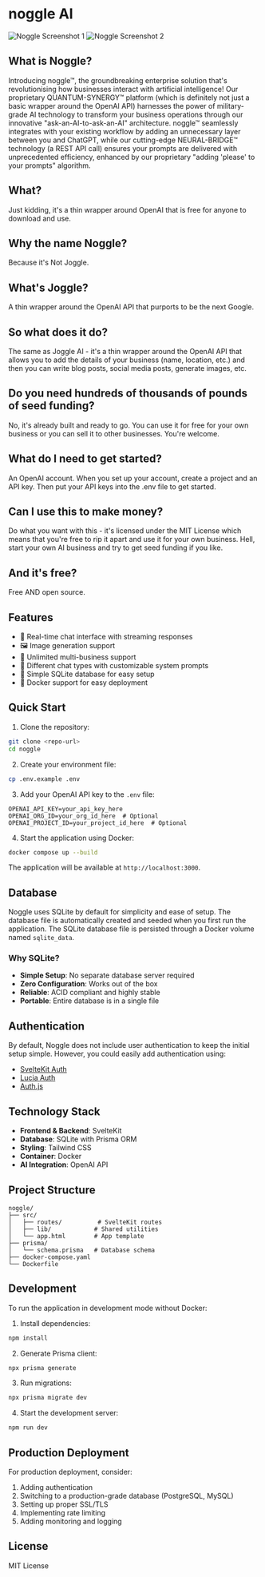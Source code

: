 # noggle AI

![Noggle Screenshot 1](img/noggle-1.jpg)
![Noggle Screenshot 2](img/noggle-2.jpg)

## What is Noggle?

Introducing noggle™, the groundbreaking enterprise solution that's revolutionising how businesses interact with artificial intelligence! Our proprietary QUANTUM-SYNERGY™ platform (which is definitely not just a basic wrapper around the OpenAI API) harnesses the power of military-grade AI technology to transform your business operations through our innovative "ask-an-AI-to-ask-an-AI" architecture. noggle™ seamlessly integrates with your existing workflow by adding an unnecessary layer between you and ChatGPT, while our cutting-edge NEURAL-BRIDGE™ technology (a REST API call) ensures your prompts are delivered with unprecedented efficiency, enhanced by our proprietary "adding 'please' to your prompts" algorithm. 

## What?

Just kidding, it's a thin wrapper around OpenAI that is free for anyone to download and use.

## Why the name Noggle?

Because it's Not Joggle.

## What's Joggle?

A thin wrapper around the OpenAI API that purports to be the next Google.

## So what does it do?

The same as Joggle AI - it's a thin wrapper around the OpenAI API that allows you to add the details of your business (name, location, etc.) and then you can write blog posts, social media posts, generate images, etc.

## Do you need hundreds of thousands of pounds of seed funding?

No, it's already built and ready to go. You can use it for free for your own business or you can sell it to other businesses. You're welcome.

## What do I need to get started?

An OpenAI account. When you set up your account, create a project and an API key. Then put your API keys into the .env file to get started.

## Can I use this to make money?

Do what you want with this - it's licensed under the MIT License which means that you're free to rip it apart and use it for your own business. Hell, start your own AI business and try to get seed funding if you like.

## And it's free?

Free AND open source.

## Features

- 💬 Real-time chat interface with streaming responses
- 🖼️ Image generation support
- 💼 Unlimited multi-business support
- 📝 Different chat types with customizable system prompts
- 🎯 Simple SQLite database for easy setup
- 🐳 Docker support for easy deployment

## Quick Start

1. Clone the repository:

```bash
git clone <repo-url>
cd noggle
```

2. Create your environment file:
```bash
cp .env.example .env
```

3. Add your OpenAI API key to the `.env` file:
```env
OPENAI_API_KEY=your_api_key_here
OPENAI_ORG_ID=your_org_id_here  # Optional
OPENAI_PROJECT_ID=your_project_id_here  # Optional
```

4. Start the application using Docker:
```bash
docker compose up --build
```

The application will be available at `http://localhost:3000`.

## Database

Noggle uses SQLite by default for simplicity and ease of setup. The database file is automatically created and seeded when you first run the application. The SQLite database file is persisted through a Docker volume named `sqlite_data`.

### Why SQLite?

- **Simple Setup**: No separate database server required
- **Zero Configuration**: Works out of the box
- **Reliable**: ACID compliant and highly stable
- **Portable**: Entire database is in a single file

## Authentication

By default, Noggle does not include user authentication to keep the initial setup simple. However, you could easily add authentication using:

- [SvelteKit Auth](https://kit.svelte.dev/docs/authentication)
- [Lucia Auth](https://lucia-auth.com/)
- [Auth.js](https://authjs.dev/)

## Technology Stack

- **Frontend & Backend**: SvelteKit
- **Database**: SQLite with Prisma ORM
- **Styling**: Tailwind CSS
- **Container**: Docker
- **AI Integration**: OpenAI API

## Project Structure

```
noggle/
├── src/
│   ├── routes/          # SvelteKit routes
│   ├── lib/            # Shared utilities
│   └── app.html        # App template
├── prisma/
│   └── schema.prisma   # Database schema
├── docker-compose.yaml
└── Dockerfile
```

## Development

To run the application in development mode without Docker:

1. Install dependencies:
```bash
npm install
```

2. Generate Prisma client:
```bash
npx prisma generate
```

3. Run migrations:
```bash
npx prisma migrate dev
```

4. Start the development server:
```bash
npm run dev
```

## Production Deployment

For production deployment, consider:

1. Adding authentication
2. Switching to a production-grade database (PostgreSQL, MySQL)
3. Setting up proper SSL/TLS
4. Implementing rate limiting
5. Adding monitoring and logging

## License

MIT License